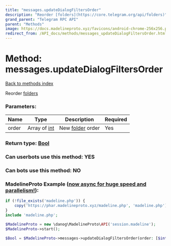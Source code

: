 ```yaml
---
title: "messages.updateDialogFiltersOrder"
description: "Reorder [folders](https://core.telegram.org/api/folders)"
grand_parent: "Telegram RPC API"
parent: "Methods"
image: https://docs.madelineproto.xyz/favicons/android-chrome-256x256.png
redirect_from: /API_docs/methods/messages_updateDialogFiltersOrder.html
---
```

# Method: messages.updateDialogFiltersOrder
[Back to methods index](index.html)



Reorder [folders](https://core.telegram.org/api/folders)

### Parameters:

| Name     |    Type       | Description | Required |
|----------|---------------|-------------|----------|
|order|Array of [int](/API_docs/types/int.html) | New [folder](https://core.telegram.org/api/folders) order | Yes|


### Return type: [Bool](/API_docs/types/Bool.html)

### Can userbots use this method: **YES**

### Can bots use this method: **NO**


### MadelineProto Example ([now async for huge speed and parallelism!](https://docs.madelineproto.xyz/docs/ASYNC.html)):


```php
if (!file_exists('madeline.php')) {
    copy('https://phar.madelineproto.xyz/madeline.php', 'madeline.php');
}
include 'madeline.php';

$MadelineProto = new \danog\MadelineProto\API('session.madeline');
$MadelineProto->start();

$Bool = $MadelineProto->messages->updateDialogFiltersOrder(order: [$int, $int], );
```

